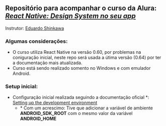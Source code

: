 ##  Repositório para acompanhar o curso da Alura: _[React Native: Design System no seu app](https://cursos.alura.com.br/course/react-native-design-system)_
Instrutor: [Eduardo Shinkawa](https://www.linkedin.com/in/eshinkawa/)

### Algumas considerações:
- O curso utiliza React Native na versão 0.60, por problemas na coniguração inicial, neste repo será usada a útima versão (0.64) por ter a documentação mais atualizada.
- Curso está sendo realizado somento no Windows e com emulador Android.

### Setup inicial:
 - Configuração inicial realizada seguindo a documentação oficial &ast;: [Setting up the development environment](https://reactnative.dev/docs/environment-setup)
    - &ast; Com um acrescimo: Tive que adicionar a variável de ambiente **ANDROID_SDK_ROOT** com o mesmo valor da variável **ANDROID_HOME**  

